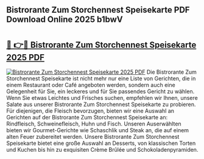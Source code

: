 ## Bistrorante Zum Storchennest Speisekarte PDF Download Online 2025 b1bwV

# <h2><a href="http://gc6md8.nevu.top/?p=Bistrorante+Zum+Storchennest+Speisekarte">🔗 👉🔴 Bistrorante Zum Storchennest Speisekarte 2025 PDF</a></h2>

[![Bistrorante Zum Storchennest Speisekarte 2025 PDF](https://i.imgur.com/dBaPXMq.png)](http://gc6md8.nevu.top/?p=Bistrorante+Zum+Storchennest+Speisekarte)
Die Bistrorante Zum Storchennest Speisekarte ist nicht mehr nur eine Liste von Gerichten, die in einem Restaurant oder Café angeboten werden, sondern auch eine Gelegenheit für Sie, ein leckeres und für Sie passendes Gericht zu wählen. Wenn Sie etwas Leichtes und Frisches suchen, empfehlen wir Ihnen, unsere Salate aus unserer Bistrorante Zum Storchennest Speisekarte zu probieren. Für diejenigen, die Fleisch bevorzugen, bieten wir eine Auswahl an Gerichten auf der Bistrorante Zum Storchennest Speisekarte an: Rindfleisch, Schweinefleisch, Huhn und Fisch. Unseren Auserwählten bieten wir Gourmet-Gerichte wie Schaschlik und Steak an, die auf einem alten Feuer zubereitet werden. Unsere Bistrorante Zum Storchennest Speisekarte bietet eine große Auswahl an Desserts, von klassischen Torten und Kuchen bis hin zu exquisiten Crème Brûlée und Schokoladenpyramiden.
